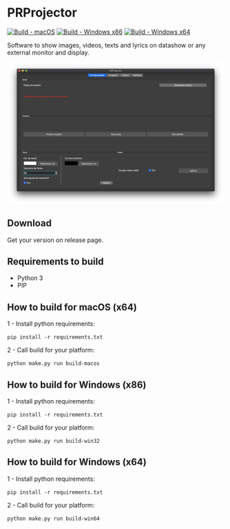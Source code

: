 # PRProjector

[![Build - macOS](https://github.com/paulo-coutinho/prprojector/actions/workflows/macos.yml/badge.svg?branch=master)](https://github.com/paulo-coutinho/prprojector/actions/workflows/macos.yml)
[![Build - Windows x86](https://github.com/paulo-coutinho/prprojector/actions/workflows/win32.yml/badge.svg?branch=master)](https://github.com/paulo-coutinho/prprojector/actions/workflows/win32.yml)
[![Build - Windows x64](https://github.com/paulo-coutinho/prprojector/actions/workflows/win64.yml/badge.svg?branch=master)](https://github.com/paulo-coutinho/prprojector/actions/workflows/win64.yml)

Software to show images, videos, texts and lyrics on datashow or any external monitor and display.

<p align="center"><a href="https://github.com/paulo-coutinho/prprojector" target="_blank" rel="noopener noreferrer"><img src="extras/screenshots/screenshot1.png" alt="screenshot 1"></a></p>

## Download

Get your version on release page.

## Requirements to build

- Python 3
- PIP

## How to build for macOS (x64)

1 - Install python requirements:

```
pip install -r requirements.txt
```

2 - Call build for your platform:

```
python make.py run build-macos
```

## How to build for Windows (x86)

1 - Install python requirements:

```
pip install -r requirements.txt
```

2 - Call build for your platform:

```
python make.py run build-win32
```

## How to build for Windows (x64)

1 - Install python requirements:

```
pip install -r requirements.txt
```

2 - Call build for your platform:

```
python make.py run build-win64
```
